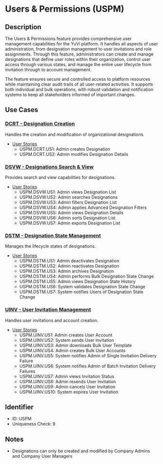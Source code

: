 # Users & Permissions (USPM)

## Description
The Users & Permissions feature provides comprehensive user management capabilities for the YuVi platform. It handles all aspects of user administration, from designation management to user invitations and role assignments. Through this feature, administrators can create and manage designations that define user roles within their organization, control user access through various states, and manage the entire user lifecycle from invitation through to account management.

The feature ensures secure and controlled access to platform resources while maintaining clear audit trails of all user-related activities. It supports both individual and bulk operations, with robust validation and notification systems to keep all stakeholders informed of important changes.

## Use Cases

### [DCRT - Designation Creation](./DCRT/README.md)
Handles the creation and modification of organizational designations.
- [User Stories](./DCRT/user-stories.md)
  - USPM.DCRT.US1: Admin creates Designation
  - USPM.DCRT.US2: Admin modifies Designation Details

### [DSVW - Designations Search & View](./DSVW/README.md)
Provides search and view capabilities for designations.
- [User Stories](./DSVW/user-stories.md)
  - USPM.DSVW.US1: Admin views Designation List
  - USPM.DSVW.US2: Admin searches Designations
  - USPM.DSVW.US3: Admin filters Designation List
  - USPM.DSVW.US4: Admin applies Advanced Designation Filters
  - USPM.DSVW.US5: Admin views Designation Details
  - USPM.DSVW.US6: Admin sorts Designation List
  - USPM.DSVW.US7: Admin exports Designation List

### [DSTM - Designation State Management](./DSTM/README.md)
Manages the lifecycle states of designations.
- [User Stories](./DSTM/user-stories.md)
  - USPM.DSTM.US1: Admin deactivates Designation
  - USPM.DSTM.US2: Admin reactivates Designation
  - USPM.DSTM.US3: Admin archives Designation
  - USPM.DSTM.US4: Admin performs Bulk Designation State Change
  - USPM.DSTM.US5: Admin views Designation State History
  - USPM.DSTM.US6: System validates Designation State Change
  - USPM.DSTM.US7: System notifies Users of Designation State Change

### [UINV - User Invitation Management](./UINV/README.md)
Handles user invitations and account creation.
- [User Stories](./UINV/user-stories.md)
  - USPM.UINV.US1: Admin creates User Account
  - USPM.UINV.US2: System sends User Invitation
  - USPM.UINV.US3: Admin downloads Bulk User Template
  - USPM.UINV.US4: Admin creates Bulk User Accounts
  - USPM.UINV.US5: System notifies Admin of Single Invitation Delivery Failure
  - USPM.UINV.US6: System notifies Admin of Batch Invitation Delivery Failures
  - USPM.UINV.US7: Admin views Invitation Status
  - USPM.UINV.US8: Admin resends User Invitation
  - USPM.UINV.US9: Admin cancels User Invitation
  - USPM.UINV.US10: System expires User Invitation

## Identifier
- ID: USPM
- Uniqueness Check: 9

## Notes
- Designations can only be created and modified by Company Admins and Company User Managers